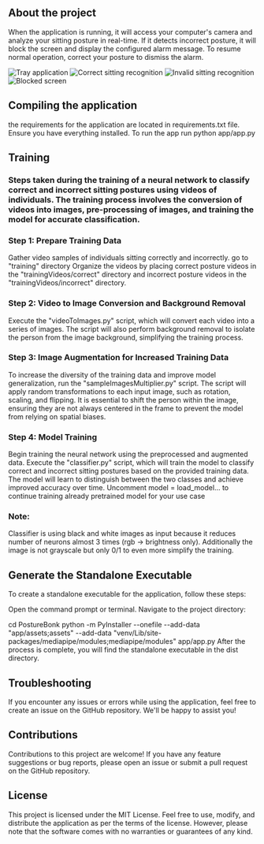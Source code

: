 ## About the project
When the application is running, it will access your computer's camera and analyze your sitting posture in real-time. If it detects incorrect posture, it will block the screen and display the configured alarm message. To resume normal operation, correct your posture to dismiss the alarm.

![Tray application](https://github.com/wmatecki97/PostureBonk/tree/main/examples/tray_application.png)
![Correct sitting recognition](https://github.com/wmatecki97/PostureBonk/tree/main/examples/correct.jpg)
![Invalid sitting recognition](https://github.com/wmatecki97/PostureBonk/tree/main/examples/invalid.jpg)
![Blocked screen](https://github.com/wmatecki97/PostureBonk/tree/main/examples/blocked_screen.png)

## Compiling the application
the requirements for the application are located in requirements.txt file. Ensure you have everything installed.
To run the app run python app/app.py

## Training
### Steps taken during the training of a neural network to classify correct and incorrect sitting postures using videos of individuals. The training process involves the conversion of videos into images, pre-processing of images, and training the model for accurate classification.

### Step 1: Prepare Training Data

Gather video samples of individuals sitting correctly and incorrectly.
go to "training" directory
Organize the videos by placing correct posture videos in the "trainingVideos/correct" directory and incorrect posture videos in the "trainingVideos/incorrect" directory.
### Step 2: Video to Image Conversion and Background Removal

Execute the "videoToImages.py" script, which will convert each video into a series of images.
The script will also perform background removal to isolate the person from the image background, simplifying the training process.
### Step 3: Image Augmentation for Increased Training Data

To increase the diversity of the training data and improve model generalization, run the "sampleImagesMultiplier.py" script.
The script will apply random transformations to each input image, such as rotation, scaling, and flipping.
It is essential to shift the person within the image, ensuring they are not always centered in the frame to prevent the model from relying on spatial biases.

### Step 4: Model Training

Begin training the neural network using the preprocessed and augmented data.
Execute the "classifier.py" script, which will train the model to classify correct and incorrect sitting postures based on the provided training data.
The model will learn to distinguish between the two classes and achieve improved accuracy over time.
Uncomment model = load_model... to continue training already pretrained model for your use case

### Note:
Classifier is using black and white images as input because it reduces number of neurons almost 3 times (rgb -> brightness only). 
Additionally the image is not grayscale but only 0/1 to even more simplify the training.


## Generate the Standalone Executable
To create a standalone executable for the application, follow these steps:

Open the command prompt or terminal.
Navigate to the project directory:

cd PostureBonk
python -m PyInstaller  --onefile --add-data "app/assets;assets" --add-data "venv/Lib/site-packages/mediapipe/modules;mediapipe/modules" app/app.py
After the process is complete, you will find the standalone executable in the dist directory.

## Troubleshooting
If you encounter any issues or errors while using the application, feel free to create an issue on the GitHub repository. We'll be happy to assist you!

## Contributions
Contributions to this project are welcome! If you have any feature suggestions or bug reports, please open an issue or submit a pull request on the GitHub repository.

## License
This project is licensed under the MIT License. Feel free to use, modify, and distribute the application as per the terms of the license. However, please note that the software comes with no warranties or guarantees of any kind.
